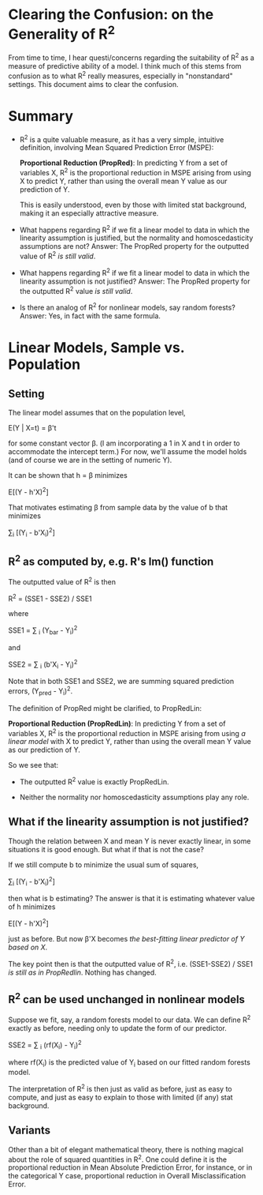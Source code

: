 
#  Clearing the Confusion: on the Generality of R<sup>2</sup> 

From time to time, I hear questi/concerns regarding the suitability of 
R<sup>2</sup> as a measure of predictive ability of a model.  I think
much of this stems from confusion as to what R<sup>2</sup> really
measures, especially in "nonstandard" settings.  This document aims to
clear the confusion.

# Summary

* R<sup>2</sup> is a quite valuable measure, as it has a very simple,
  intuitive definition, involving Mean Squared Prediction Error (MSPE):

  **Proportional Reduction (PropRed)**: In predicting Y from a set of
  variables X, R<sup>2</sup> is the proportional reduction in MSPE
  arising from using X to predict Y, rather than using the overall mean
  Y value as our prediction of Y.

  This is easily understood, even by those with limited stat background,
  making it an especially attractive measure.

* What happens regarding R<sup>2</sup> if we fit a linear 
  model to data in which the linearity assumption is 
  justified, but the normality and homoscedasticity 
  assumptions are not?  Answer: The PropRed property for 
  the outputted value of R<sup>2</sup> *is still valid*.

* What happens regarding R<sup>2</sup> if we fit a linear 
  model to data in which the linearity assumption is 
  not justified?  Answer: The PropRed property for the outputted
  R<sup>2</sup> value *is still valid*. 

* Is there an analog of R<sup>2</sup> for nonlinear models, say random
  forests? Answer:  Yes, in fact with the same formula.

# Linear Models, Sample vs. Population

## Setting

The linear model assumes that on the population level,

E(Y | X=t) = &beta;'t

for some constant vector &beta;.  (I am incorporating a 1 in X and t in
order to accommodate the intercept term.)  For now, we'll assume the
model holds (and of course we are in the setting of numeric Y).

It can be shown that h = &beta; minimizes

E[(Y - h'X)<sup>2</sup>]

That motivates estimating &beta; from sample data by the value of b that
minimizes

&Sum;<sub>i</sub> [(Y<sub>i</sub> - b'X<sub>i</sub>)<sup>2</sup>]

## R<sup>2</sup> as computed by, e.g. R's lm() function

The outputted value of R<sup>2</sup> is then 

R<sup>2</sup> = (SSE1 - SSE2) / SSE1

where

SSE1 = &Sum; <sub>i</sub> (Y<sub>bar</sub> - Y<sub>i</sub>)<sup>2</sup>

and 

SSE2 = &Sum; <sub>i</sub> (b'X<sub>i</sub> - Y<sub>i</sub>)<sup>2</sup>

Note that in both SSE1 and SSE2, we are summing squared prediction
errors, (Y<sub>pred</sub> - Y<sub>i</sub>)<sup>2</sup>.

The definition of PropRed might be clarified, to PropRedLin:

  **Proportional Reduction (PropRedLin)**: In predicting Y from a set of
variables X, R<sup>2</sup> is the proportional reduction in MSPE arising
from using *a linear model* with X to predict Y, rather than using the
overall mean Y value as our prediction of Y.

So we see that:

* The outputted R<sup>2</sup> value is exactly PropRedLin.

* Neither the normality nor homoscedasticity assumptions play any role.

## What if the linearity assumption is not justified?

Though the relation between X and mean Y is never exactly linear, in some
situations it is good enough.  But what if that is not the case?

If we still compute b to minimize the usual sum of squares, 

&Sum;<sub>i</sub> [(Y<sub>i</sub> - b'X<sub>i</sub>)<sup>2</sup>]

then what is b estimating?  The answer is that it is estimating whatever
value of h minimizes

E[(Y - h'X)<sup>2</sup>]

just as before.  But now &beta;'X becomes *the best-fitting linear
predictor of Y based on X*.

The key point then is that the outputted value of R<sup>2</sup>, 
i.e. (SSE1-SSE2) / SSE1 *is still as in PropRedlin*.  Nothing 
has changed.

## R<sup>2</sup> can be used unchanged in nonlinear models

Suppose we fit, say, a random forests model to our data.  We can define
R<sup>2</sup> exactly as before, needing only to update the form of our
predictor.

SSE2 = &Sum; <sub>i</sub> (rf(X<sub>i</sub>) - Y<sub>i</sub>)<sup>2</sup>

where rf(X<sub>i</sub>) is the predicted value of Y<sub>i</sub> based on
our fitted random forests model.

The interpretation of R<sup>2</sup> is then just as valid as before,
just as easy to compute, and just as easy to explain to those with
limited (if any) stat background.

## Variants

Other than a bit of elegant mathematical theory, there is nothing
magical about the role of squared quantities in R<sup>2</sup>.  One
could define it is the proportional reduction in Mean Absolute
Prediction Error, for instance, or in the categorical Y case,
proportional reduction in Overall Misclassification Error.
